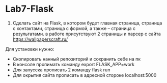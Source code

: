 # Lab7-Flask

1. Сделать сайт на Flask, в котором будет главная страница, страница с контактами, страница с формой, а также – страница с результатами.
в работе присутствуют 2 страницы и парсер с сайта https://wallpaperscraft.ru/

Для установки нужно:
- Скопировать нанный репозиторий и сохранить себе на пк
- В консоле пропимать команду export FLASK_APP=work
- Для запусска прописать 2 команду flask run
- Для окрытия сайта прописать в адресной стороке localhost:5000


